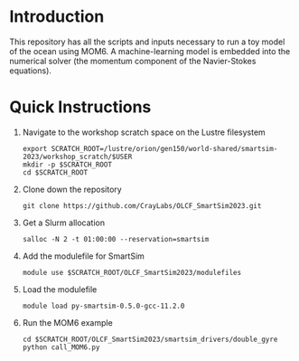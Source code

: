 # Introduction

This repository has all the scripts and inputs necessary to run a toy model
of the ocean using MOM6. A machine-learning model is embedded into the
numerical solver (the momentum component of the Navier-Stokes equations).

# Quick Instructions

1. Navigate to the workshop scratch space on the Lustre filesystem

    ```
    export SCRATCH_ROOT=/lustre/orion/gen150/world-shared/smartsim-2023/workshop_scratch/$USER
    mkdir -p $SCRATCH_ROOT
    cd $SCRATCH_ROOT
    ```

1. Clone down the repository

    ```
    git clone https://github.com/CrayLabs/OLCF_SmartSim2023.git
    ```

1. Get a Slurm allocation

    ```
    salloc -N 2 -t 01:00:00 --reservation=smartsim
    ```

1. Add the modulefile for SmartSim

    ```
    module use $SCRATCH_ROOT/OLCF_SmartSim2023/modulefiles
    ```

1. Load the modulefile

    ```
    module load py-smartsim-0.5.0-gcc-11.2.0
    ```

1. Run the MOM6 example

    ```
    cd $SCRATCH_ROOT/OLCF_SmartSim2023/smartsim_drivers/double_gyre
    python call_MOM6.py
    ```
